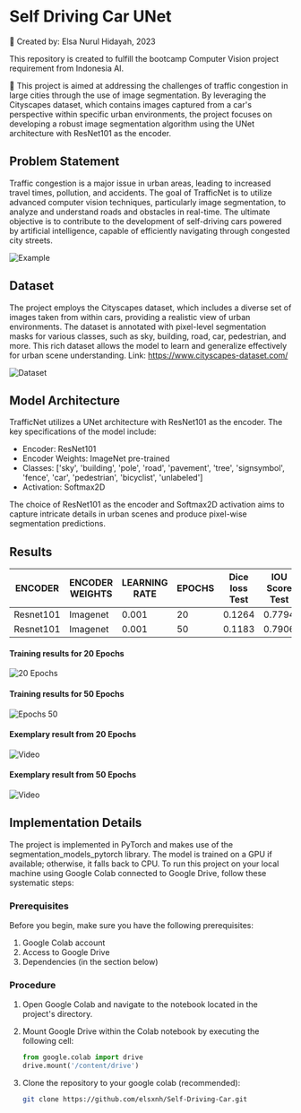 # Self Driving Car UNet

📁 Created by: Elsa Nurul Hidayah, 2023

This repository is created to fulfill the bootcamp Computer Vision project requirement from Indonesia AI.

🔬 This project is aimed at addressing the challenges of traffic congestion in large cities through the use of image segmentation. By leveraging the Cityscapes dataset, which contains images captured from a car's perspective within specific urban environments, the project focuses on developing a robust image segmentation algorithm using the UNet architecture with ResNet101 as the encoder.

## Problem Statement

Traffic congestion is a major issue in urban areas, leading to increased travel times, pollution, and accidents. The goal of TrafficNet is to utilize advanced computer vision techniques, particularly image segmentation, to analyze and understand roads and obstacles in real-time. The ultimate objective is to contribute to the development of self-driving cars powered by artificial intelligence, capable of efficiently navigating through congested city streets.

![Example](https://www.intelligenttransport.com/wp-content/uploads/self-driving-1.jpg)

## Dataset

The project employs the Cityscapes dataset, which includes a diverse set of images taken from within cars, providing a realistic view of urban environments. The dataset is annotated with pixel-level segmentation masks for various classes, such as sky, building, road, car, pedestrian, and more. This rich dataset allows the model to learn and generalize effectively for urban scene understanding. Link: https://www.cityscapes-dataset.com/

![Dataset](https://www.cityscapes-dataset.com/wordpress/wp-content/uploads/2015/07/exampleFeaturedImage-270x250.png)

## Model Architecture

TrafficNet utilizes a UNet architecture with ResNet101 as the encoder. The key specifications of the model include:

- Encoder: ResNet101
- Encoder Weights: ImageNet pre-trained
- Classes: ['sky', 'building', 'pole', 'road', 'pavement', 'tree', 'signsymbol', 'fence', 'car', 'pedestrian', 'bicyclist', 'unlabeled']
- Activation: Softmax2D

The choice of ResNet101 as the encoder and Softmax2D activation aims to capture intricate details in urban scenes and produce pixel-wise segmentation predictions.

## Results 

| ENCODER   | ENCODER WEIGHTS  | LEARNING RATE | EPOCHS | Dice loss Test | IOU Score Test | Test Accuracy |
|-----------|------------------|---------------|--------|----------------|----------------|---------------|
| Resnet101 |      Imagenet    |      0.001    | 20     | 0.1264         | 0.7794         | 0.9792        |
| Resnet101 |      Imagenet    |      0.001    | 50     | 0.1183         | 0.7906         | 0.9804        |

#### Training results for 20 Epochs
![20 Epochs](https://drive.google.com/uc?id=1chT27M4Juni6QosJv08AuBTp6QFIxrq-)

#### Training results for 50 Epochs
![Epochs 50](https://drive.google.com/uc?id=1qPHWLcOtjlcWKYomU9C1_GP-ocPeWtyX)

#### Exemplary result from 20 Epochs
![Video](https://drive.google.com/file/d/1RV8YDj1lTH7yeGlFw_gj9zuDXxqtbGfY/preview)

#### Exemplary result from 50 Epochs
![Video](https://drive.google.com/file/d/1lyoXcaMi5EcBP9D2P8B5ZLbE1NA2n1uI/preview)

## Implementation Details

The project is implemented in PyTorch and makes use of the segmentation_models_pytorch library. The model is trained on a GPU if available; otherwise, it falls back to CPU. To run this project on your local machine using Google Colab connected to Google Drive, follow these systematic steps:

### Prerequisites

Before you begin, make sure you have the following prerequisites:

1. Google Colab account
2. Access to Google Drive
3. Dependencies (in the section below)

### Procedure

1. Open Google Colab and navigate to the notebook located in the project's directory.

2. Mount Google Drive within the Colab notebook by executing the following cell:

    ```python
    from google.colab import drive
    drive.mount('/content/drive')
    ```
3. Clone the repository to your google colab (recommended):

    ```bash
   git clone https://github.com/elsxnh/Self-Driving-Car.git
    ```
